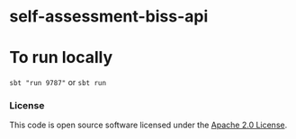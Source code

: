 
# self-assessment-biss-api

# To run locally

`sbt "run 9787"`
or
`sbt run`

### License


This code is open source software licensed under the [Apache 2.0 License]("http://www.apache.org/licenses/LICENSE-2.0.html").
